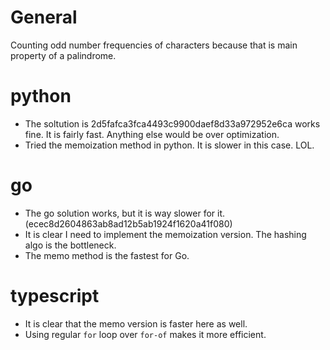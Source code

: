 # General

Counting odd number frequencies of characters because that is main property of a palindrome.

# python

- The soltution is 2d5fafca3fca4493c9900daef8d33a972952e6ca works fine. It is fairly fast. Anything else would be over optimization.
- Tried the memoization method in python. It is slower in this case. LOL.


# go

- The go solution works, but it is way slower for it.(ecec8d2604863ab8ad12b5ab1924f1620a41f080)
- It is clear I need to implement the memoization version. The hashing algo is the bottleneck.
- The memo method is the fastest for Go.


# typescript

- It is clear that the memo version is faster here as well.
- Using regular `for` loop over `for-of` makes it more efficient.